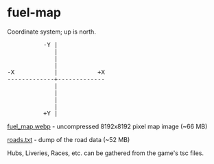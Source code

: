 # fuel-map

Coordinate system; up is north.

<pre>
          -Y |
             |
             |
             |
-X           |           +X
-------------+-------------
             |
             |
             |
             |
          +Y |
</pre>

[fuel_map.webp](https://github.com/widberg/fuel-map/blob/master/fuel_map.webp?raw=true) - uncompressed 8192x8192 pixel map image (~66 MB)

[roads.txt](https://github.com/widberg/fuel-map/blob/master/roads.txt?raw=true) - dump of the road data (~52 MB)

Hubs, Liveries, Races, etc. can be gathered from the game's tsc files.
